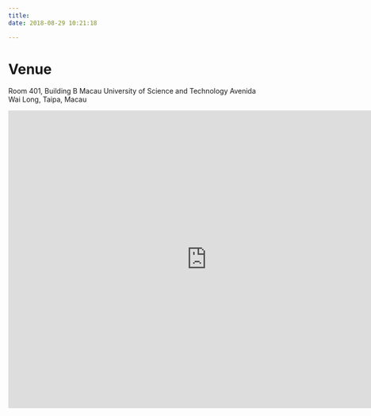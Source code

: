 ```yaml
---
title:
date: 2018-08-29 10:21:18

---
```


# Venue

Room 401, Building B
Macau University of Science and Technology
Avenida Wai Long, Taipa, Macau



<iframe src="https://www.google.com/maps/embed?pb=!1m18!1m12!1m3!1d3695.3192435301034!2d113.56393550084817!3d22.151916794838414!2m3!1f0!2f0!3f0!3m2!1i1024!2i768!4f13.1!3m3!1m2!1s0x34017006a20d4d2f%3A0xdbb844d5abdfd821!2z5r6z6ZaA56eR5oqA5aSn5a245pWZ5a245qiTIEM!5e0!3m2!1sen!2s!4v1535683319327" width="800" height="600" align="middle" frameborder="0" style="border:0" allowfullscreen></iframe>
